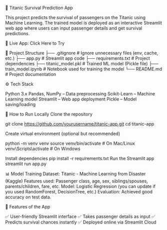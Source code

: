 🚢 Titanic Survival Prediction App

This project predicts the survival of passengers on the Titanic using Machine Learning. 
The trained model is deployed as an interactive Streamlit web app where users can input passenger details and get survival predictions.

🔗 Live App: Click Here to Try

📂 Project Structure
├── .gitignore              # Ignore unnecessary files (env, cache, etc.)
├── app.py                  # Streamlit app code
├── requirements.txt        # Project dependencies
├── titanic_model.pkl       # Trained ML model (Pickle file)
├── train_model.ipynb       # Notebook used for training the model
└── README.md               # Project documentation

⚙️ Tech Stack

Python 3.x
Pandas, NumPy – Data preprocessing
Scikit-Learn – Machine Learning model
Streamlit – Web app deployment
Pickle – Model saving/loading

🚀 How to Run Locally
Clone the repository

git clone https://github.com/yourusername/titanic-app.git
cd titanic-app


Create virtual environment (optional but recommended)

python -m venv venv
source venv/bin/activate     # On Mac/Linux
venv\Scripts\activate        # On Windows


Install dependencies
pip install -r requirements.txt
Run the Streamlit app
streamlit run app.py

📊 Model Training
Dataset: Titanic - Machine Learning from Disaster (Kaggle)
Features used: Passenger class, age, sex, siblings/spouses, parents/children, fare, etc.
Model: Logistic Regression (you can update if you used RandomForest, DecisionTree, etc.)
Evaluation: Achieved good accuracy on test data.

🎯 Features of the App

✅ User-friendly Streamlit interface
✅ Takes passenger details as input
✅ Predicts survival chances instantly
✅ Deployed online via Streamlit Cloud
